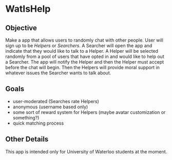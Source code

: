 # WatIsHelp

## Objective
Make a app that allows users to randomly chat with other people. User will sign up to be *Helpers* or *Searchers*. A Searcher will open the app and indicate that they would like to talk to a Helper. A Helper will be selected randomly from a pool of users that have opted in and would like to help out a Searcher. The app will notify the Helper and then the Helper must accept before the chat will begin. Then the Helpers will provide moral support in whatever issues the Searcher wants to talk about.

## Goals
- user-moderated (Searches rate Helpers)
- anonymous (username based only)
- some sort of reward system for Helpers (maybe avatar customization or something?)
- quick matching process

## Other Details
This app is intended only for University of Waterloo students at the moment.
